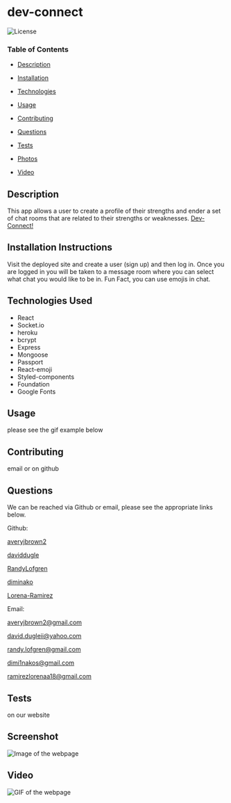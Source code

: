 # dev-connect







![License](https://img.shields.io/badge/license-MIT%20License-green)









### Table of Contents


* [Description](#Description)

* [Installation](#Installation)

* [Technologies](#Technologies)

* [Usage](##Usage)

* [Contributing](#Contributing)

* [Questions](#Questions)

* [Tests](#Tests)

* [Photos](#Photos)

* [Video](#Video)
















## Description

This app allows a user to create a profile of their strengths and ender a set of chat rooms that are related to their strengths or weaknesses.
[Dev-Connect!](https://secret-refuge-67245.herokuapp.com/)  





## Installation Instructions

Visit the deployed site and create a user (sign up) and then log in. Once you are logged in you will be taken to a message room where you can select what chat you would like to be in. Fun Fact, you can use emojis in chat.




## Technologies Used

* React
* Socket.io
* heroku
* bcrypt
* Express
* Mongoose
* Passport
* React-emoji
* Styled-components
* Foundation
* Google Fonts




## Usage

please see the gif example below







## Contributing

email or on github





## Questions

We can be reached via Github or email, please see the appropriate links below.

Github:


<a href='https://github.com/averyjbrown2' target='_blank'>averyjbrown2</a>

<a href='https://github.com/daviddugle' target='_blank'>daviddugle</a>

<a href='https://github.com/RandyLofgren' target='_blank'>RandyLofgren</a>

<a href='https://github.com/diminako' target='_blank'>diminako</a>

<a href='https://github.com/Lorena-Ramirez' target='_blank'>Lorena-Ramirez</a>


Email:


<a href='mailto:averyjbrown2@gmail.com'>averyjbrown2@gmail.com</a>

<a href='mailto:david.dugleii@yahoo.com'>david.dugleii@yahoo.com</a>

<a href='mailto:randy.lofgren@gmail.com'>randy.lofgren@gmail.com</a>

<a href='mailto:dimi1nakos@gmail.com'>dimi1nakos@gmail.com</a>

<a href='mailto:ramirezlorenaa18@gmail.com'>ramirezlorenaa18@gmail.com</a>





## Tests

on our website


## Screenshot  
![Image of the webpage](https://raw.githubusercontent.com/diminako/dev-connect/main/screenshots/proj3screen.png)  




## Video

![GIF of the webpage](https://raw.githubusercontent.com/diminako/dev-connect/main/screenshots/project3gif.gif)  

